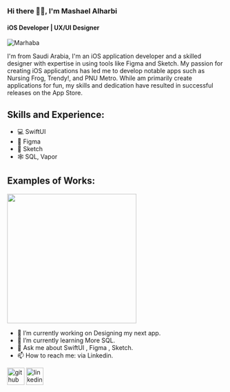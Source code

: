 ### Hi there 👋🏼, I'm Mashael Alharbi
#### iOS Developer | UX/UI Designer 
![Marhaba](https://github.com/Meshael/Meshael/assets/19625138/fb00b513-f843-4e36-8455-81bc4a31b2e8)

I'm from Saudi Arabia, I'm an iOS application developer and a skilled designer with expertise in using tools like Figma and Sketch. 
My passion for creating iOS applications has led me to develop notable apps such as Nursing Frog, Trendy!, and PNU Metro. 
While am primarily create applications for fun, my skills and dedication have resulted in successful releases on the App Store.

## Skills and Experience:
* 💻 SwiftUI 
* 🎨 Figma 
* 💎 Sketch 
* 🕸️ SQL, Vapor

## Examples of Works:

<img src="https://github.com/Meshael/Calender/blob/4b857d5d7469d6d6d1edc8d2d38c2f6b1eb533fb/work.gif" width="300" />


- 🔭 I’m currently working on Designing my next app.
- 🌱 I’m currently learning More SQL.
- 💬 Ask me about SwiftUI , Figma , Sketch.
- 📫 How to reach me: via Linkedin.


[<img src='https://cdn.jsdelivr.net/npm/simple-icons@3.0.1/icons/github.svg' alt='github' height='40'>](https://github.com/https://github.com/Meshael)  [<img src='https://cdn.jsdelivr.net/npm/simple-icons@3.0.1/icons/linkedin.svg' alt='linkedin' height='40'>](https://www.linkedin.com/in/mashael-alharbi-b8932b183/)  

